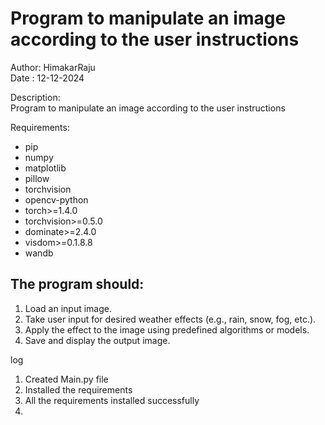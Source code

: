 # Program to manipulate an image according to the user instructions 

Author: HimakarRaju
<br> 
Date : 12-12-2024

Description:
<br>
Program to manipulate an image according to the user instructions


Requirements:
* pip 
* numpy 
* matplotlib
* pillow 
* torchvision 
* opencv-python 
* torch>=1.4.0
* torchvision>=0.5.0 
* dominate>=2.4.0
* visdom>=0.1.8.8
* wandb

## The program should:

1. Load an input image. 
2. Take user input for desired weather effects (e.g., rain, snow, fog, etc.). 
3. Apply the effect to the image using predefined algorithms or models. 
4. Save and display the output image.

log 
1. Created Main.py file
2. Installed the requirements
3. All the requirements installed successfully
4. 